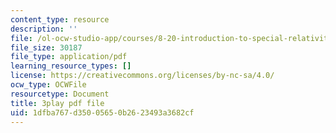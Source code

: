 ```yaml
---
content_type: resource
description: ''
file: /ol-ocw-studio-app/courses/8-20-introduction-to-special-relativity-january-iap-2021/1dfba767d35005650b2623493a3682cf_hZtjMB3Y9ZA.pdf
file_size: 30187
file_type: application/pdf
learning_resource_types: []
license: https://creativecommons.org/licenses/by-nc-sa/4.0/
ocw_type: OCWFile
resourcetype: Document
title: 3play pdf file
uid: 1dfba767-d350-0565-0b26-23493a3682cf
---
```

